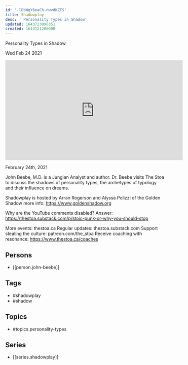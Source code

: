 ```yaml
---
id: '-lDbWqY6eaCh-nwvdKZFS'
title: Shadowplay
desc: ' Personality Types in Shadow'
updated: 1643723096351
created: 1614121200000
---
```



 Personality Types in Shadow

Wed Feb 24 2021

<iframe width="560" height="315" src="https://www.youtube.com/embed/muod_h5R0ZA" title="Shadowplay: Personality Types in Shadow w/ John Beebe" frameborder="0" allow="accelerometer; autoplay; clipboard-write; encrypted-media; gyroscope; picture-in-picture" allowfullscreen ></iframe>

February 24th, 2021

John Beebe, M.D. is a Jungian Analyst and author. Dr. Beebe visits The Stoa to discuss the shadows of personality types, the archetypes of typology and their influence on dreams.

Shadowplay is hosted by Arran Rogerson and Alyssa Polizzi of the Golden Shadow more info: https://www.goldenshadow.org

Why are the YouTube comments disabled? Answer: https://thestoa.substack.com/p/stoic-punk-or-why-you-should-stop

More events: thestoa.ca
Regular updates: thestoa.substack.com
Support stealing the culture: patreon.com/the_stoa
Receive coaching with resonance: https://www.thestoa.ca/coaches

## Persons

- [[person.john-beebe]]

## Tags

- #shadowplay
- #shadow

## Topics

- #topics.personality-types

## Series

- [[series.shadowplay]]

